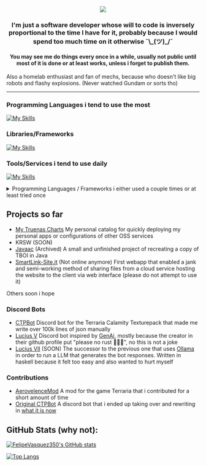 <p align="center">
  <a href="https://github.com/DenverCoder1/readme-typing-svg"><img src="https://readme-typing-svg.herokuapp.com?color=%2336BCF7&pause=1000&lines=%24+rm+-rf+%2F+--no-preserve-root+%3AD"></a>
  <h3  align="center">I'm just a software developer whose will to code is inversely proportional to the time I have for it, probably because I would spend too much time on it otherwise ¯\_(ツ)_/¯</h3>

  <h4 align="center"> You may see me do things every once in a while, usually not public until most of it is done or at least works, unless i forget to publish them. </h4>

Also a homelab enthusiast and fan of mechs, because who doesn't like big robots and flashy explosions. (Never watched Gundam or sorts tho)
</p>

---

### Programming Languages i tend to use the most

[![My Skills](https://skillicons.dev/icons?i=c,cpp,js,ts,rust,python)](https://skillicons.dev)

### Libraries/Frameworks
[![My Skills](https://skillicons.dev/icons?i=react,tailwind,vue,qt,bots,prisma)](https://skillicons.dev)


### Tools/Services i tend to use daily
[![My Skills](https://skillicons.dev/icons?i=cloudflare,vscode,neovim,obsidian,latex,githubactions,docker,kubernetes,sqlite)](https://skillicons.dev)

<details>
  <summary>Programming Languages / Frameworks i either used a couple times or at least tried once </summary>

</br>

[![My Skills](https://skillicons.dev/icons?i=cs,haskell,java,php,dart,go)](https://skillicons.dev)

[![My Skills](https://skillicons.dev/icons?i=flask,flutter,octave,mongo)](https://skillicons.dev)
</details>

## Projects so far

- [My Truenas Charts](https://github.com/FelipeVasquez350/Custom-Truenas-Catalog) My personal catalog for quickly deploying my personal apps or configurations of other OSS services
- KRSW (SOON)
- [Javaac](https://github.com/FelipeVasquez350/Javaac) (Archived) A small and unfinished project of recreating a copy of TBOI in Java
- [SmartLink-Site.it](https://github.com/FelipeVasquez350/SmartLink-Site.it) (Not online anymore) First webapp that enabled a jank and semi-working method of sharing files from a cloud service hosting the website to the client via web interface (please do not attempt to use it)

Others soon i hope

### Discord Bots
- [CTPBot](https://github.com/FelipeVasquez350/CTPBot) Discord bot for the Terraria Calamity Texturepack that made me write over 100k lines of json manually
- [Lucius V](https://github.com/FelipeVasquez350/Lucius-V) Discord bot inspired by [GenAi](https://discord.bots.gg/bots/974297735559806986), mostly because the creator in their github profile put "please no rust 🚀🦀💥", no this is not a joke
- [Lucius VII](https://github.com/FelipeVasquez350/Lucius-VII) (SOON) The successor to the previous one that uses [Ollama](https://ollama.com/) in order to run a LLM that generates the bot responses. Written in haskell because it felt too easy and also wanted to hurt myself 

### Contributions
- [AerovelenceMod](https://github.com/Arcri/AerovelenceMod) A mod for the game Terraria that i contributed for a short amount of time
- [Original CTPBot](https://github.com/daim0/CTPBot) A discord bot that i ended up taking over and rewriting in [what it is now](https://github.com/FelipeVasquez350/CTPBot)
## GitHub Stats (why not): 

[![FelipeVasquez350's GitHub stats](https://github-readme-stats.vercel.app/api?username=FelipeVasquez350&theme=react&title_color=36BCF7&bg_color=2a2f38&hide_border=true&count_private=true)](https://github.com/anuraghazra/github-readme-stats)

[![Top Langs](https://github-readme-stats.vercel.app/api/top-langs/?username=FelipeVasquez350&layout=compact&theme=react&title_color=36BCF7&bg_color=2a2f38&hide_border=true&count_private=true)](https://github.com/anuraghazra/github-readme-stats)